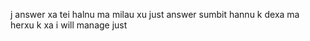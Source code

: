 j answer xa tei halnu ma milau xu just answer sumbit hannu k dexa ma herxu k xa i will  manage just 
